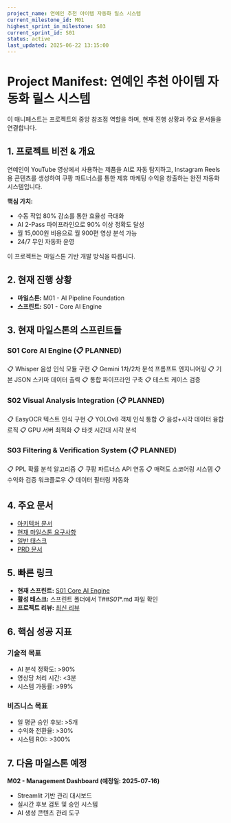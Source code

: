 ```yaml
---
project_name: 연예인 추천 아이템 자동화 릴스 시스템
current_milestone_id: M01
highest_sprint_in_milestone: S03
current_sprint_id: S01
status: active
last_updated: 2025-06-22 13:15:00
---
```


# Project Manifest: 연예인 추천 아이템 자동화 릴스 시스템

이 매니페스트는 프로젝트의 중앙 참조점 역할을 하며, 현재 진행 상황과 주요 문서들을 연결합니다.

## 1. 프로젝트 비전 & 개요

연예인이 YouTube 영상에서 사용하는 제품을 AI로 자동 탐지하고, Instagram Reels용 콘텐츠를 생성하여 쿠팡 파트너스를 통한 제휴 마케팅 수익을 창출하는 완전 자동화 시스템입니다.

**핵심 가치:**
- 수동 작업 80% 감소를 통한 효율성 극대화
- AI 2-Pass 파이프라인으로 90% 이상 정확도 달성
- 월 15,000원 비용으로 월 900편 영상 분석 가능
- 24/7 무인 자동화 운영

이 프로젝트는 마일스톤 기반 개발 방식을 따릅니다.

## 2. 현재 진행 상황

- **마일스톤:** M01 - AI Pipeline Foundation
- **스프린트:** S01 - Core AI Engine

## 3. 현재 마일스톤의 스프린트들

### S01 Core AI Engine (📋 PLANNED)

📋 Whisper 음성 인식 모듈 구현
📋 Gemini 1차/2차 분석 프롬프트 엔지니어링
📋 기본 JSON 스키마 데이터 출력
📋 통합 파이프라인 구축
📋 테스트 케이스 검증

### S02 Visual Analysis Integration (📋 PLANNED)

📋 EasyOCR 텍스트 인식 구현
📋 YOLOv8 객체 인식 통합
📋 음성+시각 데이터 융합 로직
📋 GPU 서버 최적화
📋 타겟 시간대 시각 분석

### S03 Filtering & Verification System (📋 PLANNED)

📋 PPL 확률 분석 알고리즘
📋 쿠팡 파트너스 API 연동
📋 매력도 스코어링 시스템
📋 수익화 검증 워크플로우
📋 데이터 필터링 자동화

## 4. 주요 문서

- [아키텍처 문서](./01_PROJECT_DOCS/ARCHITECTURE.md)
- [현재 마일스톤 요구사항](./02_REQUIREMENTS/M01_AI_Pipeline_Foundation/)
- [일반 태스크](./04_GENERAL_TASKS/)
- [PRD 문서](../prd.md)

## 5. 빠른 링크

- **현재 스프린트:** [S01 Core AI Engine](./03_SPRINTS/S01_M01_Core_AI_Engine/)
- **활성 태스크:** 스프린트 폴더에서 T##_S01_*.md 파일 확인
- **프로젝트 리뷰:** [최신 리뷰](./10_STATE_OF_PROJECT/)

## 6. 핵심 성공 지표

### 기술적 목표
- AI 분석 정확도: >90%
- 영상당 처리 시간: <3분
- 시스템 가동률: >99%

### 비즈니스 목표  
- 일 평균 승인 후보: >5개
- 수익화 전환율: >30%
- 시스템 ROI: >300%

## 7. 다음 마일스톤 예정

**M02 - Management Dashboard (예정일: 2025-07-16)**
- Streamlit 기반 관리 대시보드
- 실시간 후보 검토 및 승인 시스템
- AI 생성 콘텐츠 관리 도구
